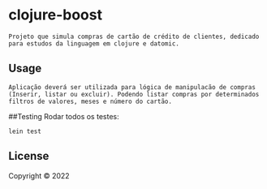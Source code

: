 # clojure-boost

```
Projeto que simula compras de cartão de crédito de clientes, dedicado para estudos da linguagem em clojure e datomic.
```

## Usage
```
Aplicação deverá ser utilizada para lógica de manipulacão de compras (Inserir, listar ou excluir). Podendo listar compras por determinados 
filtros de valores, meses e número do cartão.
```


##Testing
Rodar todos os testes:
```
lein test
```

## License

Copyright © 2022